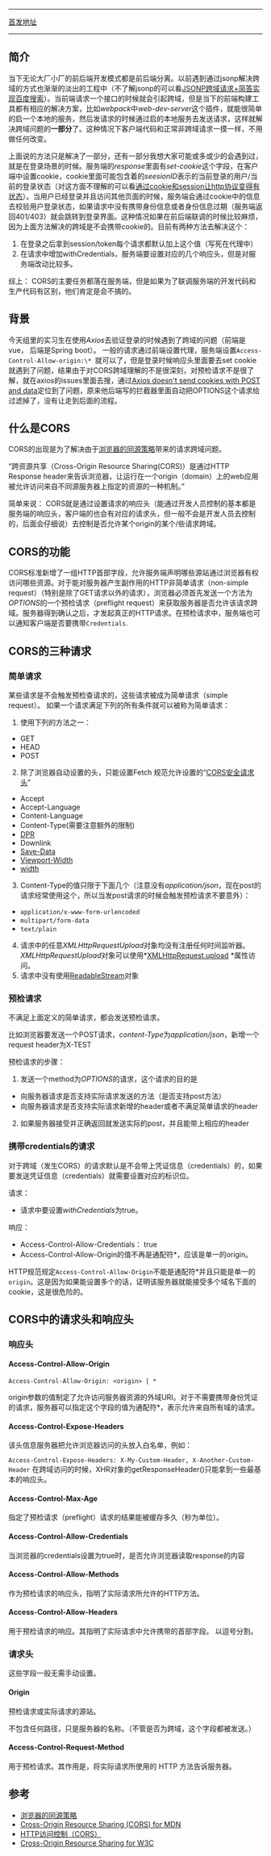 ***
[首发地址](https://github.com/helios741/myblog/issues/30)

****


## 简介

当下无论大厂小厂的前后端开发模式都是前后端分离。以前遇到通过jsonp解决跨域的方式也渐渐的淡出的工程中（不了解jsonp的可以看[JSONP跨域请求+简答实现百度搜索](https://blog.csdn.net/woshinannan741/article/details/53957672)）。当前端请求一个接口的时候就会引起跨域，但是当下的前端构建工具都有相应的解决方案，比如*webpack*中*web-dev-server*这个插件，就能很简单的启一个本地的服务，然后发请求的时候通过启的本地服务去发送请求，这样就解决跨域问题的**一部分**了。这种情况下客户端代码和正常非跨域请求一摸一样，不用做任何改变。

上面说的方法只是解决了一部分，还有一部分我想大家可能或多或少的会遇到过，就是在登录场景的时候。服务端的*response*里面有*set-cookie*这个字段，在客户端中设置cookie，cookie里面可能包含着的*seesionID*表示的当前登录的用户/当前的登录状态（对这方面不理解的可以看[通过cookie和session让http协议变得有状态](https://blog.csdn.net/woshinannan741/article/details/72597969)）。当用户已经登录并且访问其他页面的时候，服务端会通过cookie中的信息去校验用户登录状态，如果请求中没有携带身份信息或者身份信息过期（服务端返回401/403）就会跳转到登录界面。这种情况如果在前后端联调的时候比较麻烦，因为上面方法解决的跨域是不会携带cookie的。目前有两种方法去解决这个：

1. 在登录之后拿到session/token每个请求都默认加上这个值（写死在代理中）
2. 在请求中增加withCredentials，服务端要设置对应的几个响应头，但是对服务端改动比较多。

综上： CORS的主要任务都落在服务端，但是如果为了联调服务端的开发代码和生产代码有区别，他们肯定是会不搞的。

## 背景

今天组里的实习生在使用*Axios*去验证登录的时候遇到了跨域的问题（前端是vue， 后端是Spring boot）。
一般的请求通过前端设置代理，服务端设置`Access-Control-Allow-origin:\* `就可以了，但是登录时候响应头里面要去set cookie就遇到了问题，结果由于对CORS跨域理解的不是很深刻，对预检请求不是很了解，就在axios的issues里面去搜，通过[Axios doesn't send cookies with POST and data](https://github.com/axios/axios/issues/876#issuecomment-300811444)定位到了问题，原来他后端写的拦截器里面自动把OPTIONS这个请求给过滤掉了，没有让走到后面的流程。

## 什么是CORS

CORS的出现是为了解决由于[浏览器的同源策略](https://developer.mozilla.org/zh-CN/docs/Web/Security/Same-origin_policy)带来的请求跨域问题。

“跨资源共享（Cross-Origin Resource Sharing(CORS)）是通过HTTP Response header来告诉浏览器，让运行在一个origin（domain）上的web应用被允许访问来自不同源服务器上指定的资源的一种机制。”

简单来说： CORS就是通过设置请求的响应头（能通过开发人员控制的基本都是服务端的响应头，客户端的也会有对应的请求头，但一般不会是开发人员去控制的，后面会仔细说）去控制是否允许某个origin的某个/些请求跨域。

## CORS的功能

CORS标准新增了一组HTTP首部字段，允许服务端声明哪些源站通过浏览器有权访问哪些资源。对于能对服务器产生副作用的HTTP非简单请求（non-simple request）（特别是除了GET请求以外的请求），浏览器必须首先发送一个方法为*OPTIONS*的一个预检请求（preflight request）来获取服务器是否允许该请求跨域。服务器得到确认之后，才发起真正的HTTP请求。在预检请求中，服务端也可以通知客户端是否要携带`Credentials`.


## CORS的三种请求

### 简单请求

某些请求是不会触发预检查请求的，这些请求被成为简单请求（simple request）。
如果一个请求满足下列的所有条件就可以被称为简单请求：

1. 使用下列的方法之一：
- GET
- HEAD
- POST

2. 除了浏览器自动设置的头，只能设置Fetch 规范允许设置的“[CORS安全请求头](https://fetch.spec.whatwg.org/#cors-safelisted-request-header)”
- Accept
- Accept-Language
- Content-Language
- Content-Type(需要注意额外的限制)
- [DPR](https://httpwg.org/http-extensions/client-hints.html#dpr)
- Downlink
- [Save-Data](https://httpwg.org/http-extensions/client-hints.html#save-data)
- [Viewport-Width](https://httpwg.org/http-extensions/client-hints.html#viewport-width)
- [width](https://httpwg.org/http-extensions/client-hints.html#width)

3. Content-Type的值只限于下面几个（注意没有*application/json*，现在post的请求经常使用这个，所以当发post请求的时候会触发预检请求不要意外）：
- `application/x-www-form-urlencoded`
- `multipart/form-data`
- `text/plain`
4. 请求中的任意*XMLHttpRequestUpload*对象均没有注册任何时间监听器。*XMLHttpRequestUpload*对象可以使用*[XMLHttpRequest.upload](https://developer.mozilla.org/en-US/docs/Web/API/XMLHttpRequest/upload) *属性访问。
5. 请求中没有使用[ReadableStream](https://developer.mozilla.org/en-US/docs/Web/API/ReadableStream)对象

### 预检请求

不满足上面定义的简单请求，都会发送预检请求。

比如浏览器要发送一个POST请求，*content-Type*为*application/json*，新增一个request header为X-TEST

预检请求的步骤：
1. 发送一个method为*OPTIONS*的请求，这个请求的目的是
  + 向服务器请求是否支持实际请求发送的方法（是否支持post方法）
  + 向服务器请求是否支持实际请求新增的header或者不满足简单请求的header
2. 如果服务器接受并正确返回就发送实际的post，并且能带上相应的header

### 携带credentials的请求

对于跨域（发生CORS）的请求默认是不会带上凭证信息（credentials）的，如果要发送凭证信息（credentials）就需要设置对应的标识位。

请求：
- 请求中要设置*withCredentials*为true。

响应：
- Access-Control-Allow-Credentials： true
- Access-Control-Allow-Origin的值不再是通配符*，应该是单一的origin。

HTTP规范规定`Access-Control-Allow-Origin`不能是通配符*并且只能是单一的`origin`。这是因为如果能设置多个的话，证明该服务器就能接受多个域名下面的cookie，这是很危险的。

## CORS中的请求头和响应头

### 响应头

#### Access-Control-Allow-Origin

`Access-Control-Allow-Origin: <origin> | * `

origin参数的值制定了允许访问服务器资源的外域URI。对于不需要携带身份凭证的请求，服务器可以指定这个字段的值为通配符*，表示允许来自所有域的请求。

#### Access-Control-Expose-Headers
该头信息服务器把允许浏览器访问的头放入白名单，例如：

`Access-Control-Expose-Headers: X-My-Custom-Header, X-Another-Custom-Header`
在跨域访问的时候，XHR对象的getResponseHeader()只能拿到一些最基本的响应头。

#### Access-Control-Max-Age

指定了预检请求（preflight）请求的结果能被缓存多久（秒为单位）。

#### Access-Control-Allow-Credentials

当浏览器的credentials设置为true时，是否允许浏览器读取response的内容

#### Access-Control-Allow-Methods

作为预检请求的响应头，指明了实际请求所允许的HTTP方法。

#### Access-Control-Allow-Headers

用于预检请求的响应。其指明了实际请求中允许携带的首部字段。
以逗号分割。

### 请求头

这些字段一般无需手动设置。

#### Origin

预检请求或实际请求的源站。

不包含任何路径，只是服务器的名称。（不管是否为跨域，这个字段都被发送。）

#### Access-Control-Request-Method

用于预检请求。其作用是，将实际请求所使用的 HTTP 方法告诉服务器。



## 参考

- [浏览器的同源策略](https://developer.mozilla.org/zh-CN/docs/Web/Security/Same-origin_policy)
- [Cross-Origin Resource Sharing (CORS) for MDN](https://developer.mozilla.org/en-US/docs/Web/HTTP/CORS)
- [HTTP访问控制（CORS）](https://developer.mozilla.org/zh-CN/docs/Web/HTTP/Access_control_CORS)
- [Cross-Origin Resource Sharing for W3C](https://www.w3.org/TR/cors)